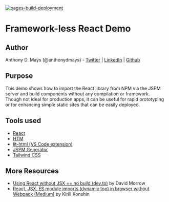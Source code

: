 [![pages-build-deployment](https://github.com/anthonydmays/frameworkless-react/actions/workflows/pages/pages-build-deployment/badge.svg)](https://github.com/anthonydmays/frameworkless-react/actions/workflows/pages/pages-build-deployment)

# Framework-less React Demo

## Author

Anthony D. Mays (@anthonydmays) - [Twitter](https://twitter.com/anthonydmays) | [LinkedIn](https://linkedin.com/in/anthonydmays) | [Github](https://github.com/anthonydmays)

## Purpose

This demo shows how to import the React library from NPM via the JSPM server and build components without any compilation or framework. Though not ideal for production apps, it can be useful for rapid prototyping or for enhancing simple static sites that can be easily deployed.

## Tools used

* [React](https://react.dev)
* [HTM](https://github.com/developit/htm)
* [lit-html (VS Code extension)](https://marketplace.visualstudio.com/items?itemName=bierner.lit-html)
* [JSPM Generator](https://generator.jspm.io/)
* [Tailwind CSS](https://tailwindcss.com/)

## More Resources

* [Using React without JSX == no build (dev.to)](https://dev.to/dperrymorrow/using-react-without-jsx-no-build-14gg) by David Morrow
* [React, JSX, ES module imports (dynamic too) in browser without Webpack (Medium)](https://medium.com/@chrislewisdev/react-without-npm-babel-or-webpack-1e9a6049714) by Kirill Konshin